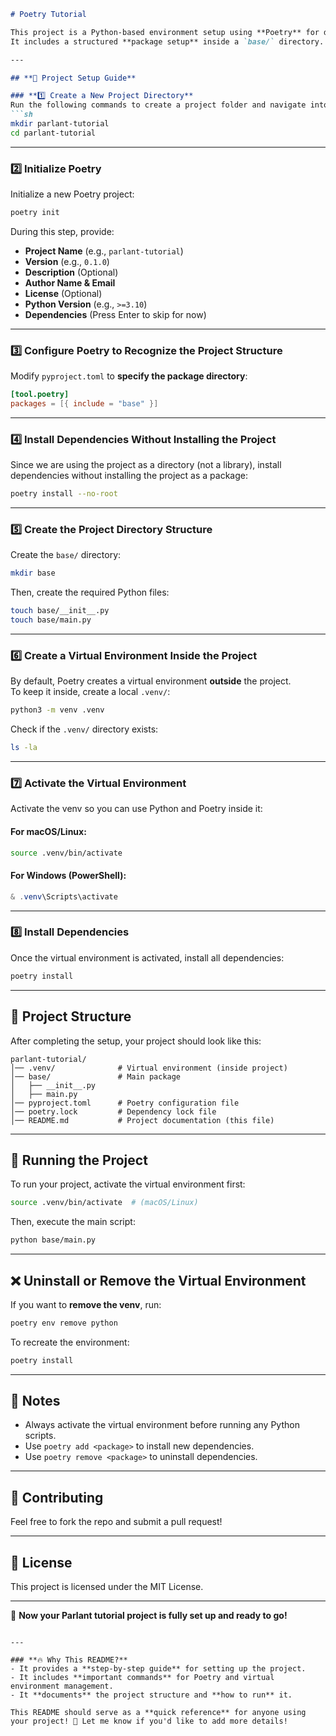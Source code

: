 ```md
# Poetry Tutorial

This project is a Python-based environment setup using **Poetry** for dependency management.  
It includes a structured **package setup** inside a `base/` directory.

---

## **🚀 Project Setup Guide**

### **1️⃣ Create a New Project Directory**
Run the following commands to create a project folder and navigate into it:
```sh
mkdir parlant-tutorial
cd parlant-tutorial
```

---

### **2️⃣ Initialize Poetry**
Initialize a new Poetry project:
```sh
poetry init
```
During this step, provide:
- **Project Name** (e.g., `parlant-tutorial`)
- **Version** (e.g., `0.1.0`)
- **Description** (Optional)
- **Author Name & Email**
- **License** (Optional)
- **Python Version** (e.g., `>=3.10`)
- **Dependencies** (Press Enter to skip for now)

---

### **3️⃣ Configure Poetry to Recognize the Project Structure**
Modify `pyproject.toml` to **specify the package directory**:
```toml
[tool.poetry]
packages = [{ include = "base" }]
```

---

### **4️⃣ Install Dependencies Without Installing the Project**
Since we are using the project as a directory (not a library), install dependencies without installing the project as a package:
```sh
poetry install --no-root
```

---

### **5️⃣ Create the Project Directory Structure**
Create the `base/` directory:
```sh
mkdir base
```
Then, create the required Python files:
```sh
touch base/__init__.py
touch base/main.py
```

---

### **6️⃣ Create a Virtual Environment Inside the Project**
By default, Poetry creates a virtual environment **outside** the project.  
To keep it inside, create a local `.venv/`:
```sh
python3 -m venv .venv
```
Check if the `.venv/` directory exists:
```sh
ls -la
```

---

### **7️⃣ Activate the Virtual Environment**
Activate the venv so you can use Python and Poetry inside it:

#### **For macOS/Linux:**
```sh
source .venv/bin/activate
```

#### **For Windows (PowerShell):**
```powershell
& .venv\Scripts\activate
```

---

### **8️⃣ Install Dependencies**
Once the virtual environment is activated, install all dependencies:
```sh
poetry install
```

---

## **📂 Project Structure**
After completing the setup, your project should look like this:
```
parlant-tutorial/
│── .venv/              # Virtual environment (inside project)
│── base/               # Main package
│   ├── __init__.py
│   ├── main.py
│── pyproject.toml      # Poetry configuration file
│── poetry.lock         # Dependency lock file
│── README.md           # Project documentation (this file)
```

---

## **🎯 Running the Project**
To run your project, activate the virtual environment first:
```sh
source .venv/bin/activate  # (macOS/Linux)
```
Then, execute the main script:
```sh
python base/main.py
```

---

## **❌ Uninstall or Remove the Virtual Environment**
If you want to **remove the venv**, run:
```sh
poetry env remove python
```

To recreate the environment:
```sh
poetry install
```

---

## **📌 Notes**
- Always activate the virtual environment before running any Python scripts.
- Use `poetry add <package>` to install new dependencies.
- Use `poetry remove <package>` to uninstall dependencies.

---

## **🤝 Contributing**
Feel free to fork the repo and submit a pull request!

---

## **📜 License**
This project is licensed under the MIT License.

---

🚀 **Now your Parlant tutorial project is fully set up and ready to go!**  
```

---

### **🔥 Why This README?**
- It provides a **step-by-step guide** for setting up the project.
- It includes **important commands** for Poetry and virtual environment management.
- It **documents** the project structure and **how to run** it.

This README should serve as a **quick reference** for anyone using your project! 🚀 Let me know if you'd like to add more details!
